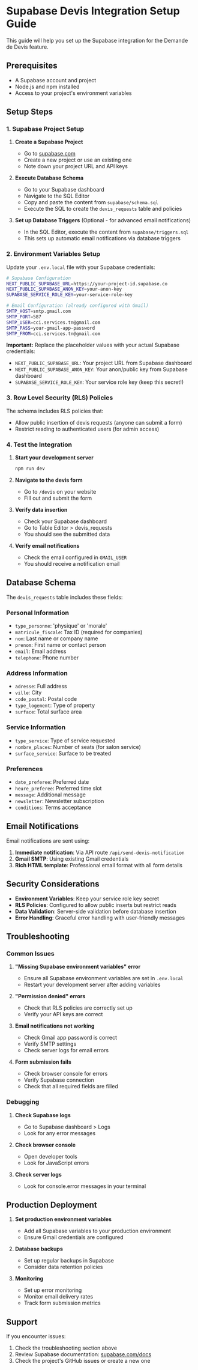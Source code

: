 # Supabase Devis Integration Setup Guide

This guide will help you set up the Supabase integration for the Demande de Devis feature.

## Prerequisites

- A Supabase account and project
- Node.js and npm installed
- Access to your project's environment variables

## Setup Steps

### 1. Supabase Project Setup

1. **Create a Supabase Project**
   - Go to [supabase.com](https://supabase.com)
   - Create a new project or use an existing one
   - Note down your project URL and API keys

2. **Execute Database Schema**
   - Go to your Supabase dashboard
   - Navigate to the SQL Editor
   - Copy and paste the content from `supabase/schema.sql`
   - Execute the SQL to create the `devis_requests` table and policies

3. **Set up Database Triggers** (Optional - for advanced email notifications)
   - In the SQL Editor, execute the content from `supabase/triggers.sql`
   - This sets up automatic email notifications via database triggers

### 2. Environment Variables Setup

Update your `.env.local` file with your Supabase credentials:

```bash
# Supabase Configuration
NEXT_PUBLIC_SUPABASE_URL=https://your-project-id.supabase.co
NEXT_PUBLIC_SUPABASE_ANON_KEY=your-anon-key
SUPABASE_SERVICE_ROLE_KEY=your-service-role-key

# Email Configuration (already configured with Gmail)
SMTP_HOST=smtp.gmail.com
SMTP_PORT=587
SMTP_USER=cci.services.tn@gmail.com
SMTP_PASS=your-gmail-app-password
SMTP_FROM=cci.services.tn@gmail.com
```

**Important:** Replace the placeholder values with your actual Supabase credentials:
- `NEXT_PUBLIC_SUPABASE_URL`: Your project URL from Supabase dashboard
- `NEXT_PUBLIC_SUPABASE_ANON_KEY`: Your anon/public key from Supabase dashboard  
- `SUPABASE_SERVICE_ROLE_KEY`: Your service role key (keep this secret!)

### 3. Row Level Security (RLS) Policies

The schema includes RLS policies that:
- Allow public insertion of devis requests (anyone can submit a form)
- Restrict reading to authenticated users (for admin access)

### 4. Test the Integration

1. **Start your development server**
   ```bash
   npm run dev
   ```

2. **Navigate to the devis form**
   - Go to `/devis` on your website
   - Fill out and submit the form

3. **Verify data insertion**
   - Check your Supabase dashboard
   - Go to Table Editor > devis_requests
   - You should see the submitted data

4. **Verify email notifications**
   - Check the email configured in `GMAIL_USER`
   - You should receive a notification email

## Database Schema

The `devis_requests` table includes these fields:

### Personal Information
- `type_personne`: 'physique' or 'morale'
- `matricule_fiscale`: Tax ID (required for companies)
- `nom`: Last name or company name
- `prenom`: First name or contact person
- `email`: Email address
- `telephone`: Phone number

### Address Information
- `adresse`: Full address
- `ville`: City
- `code_postal`: Postal code
- `type_logement`: Type of property
- `surface`: Total surface area

### Service Information
- `type_service`: Type of service requested
- `nombre_places`: Number of seats (for salon service)
- `surface_service`: Surface to be treated

### Preferences
- `date_preferee`: Preferred date
- `heure_preferee`: Preferred time slot
- `message`: Additional message
- `newsletter`: Newsletter subscription
- `conditions`: Terms acceptance

## Email Notifications

Email notifications are sent using:
1. **Immediate notification**: Via API route `/api/send-devis-notification`
2. **Gmail SMTP**: Using existing Gmail credentials
3. **Rich HTML template**: Professional email format with all form details

## Security Considerations

- **Environment Variables**: Keep your service role key secret
- **RLS Policies**: Configured to allow public inserts but restrict reads
- **Data Validation**: Server-side validation before database insertion
- **Error Handling**: Graceful error handling with user-friendly messages

## Troubleshooting

### Common Issues

1. **"Missing Supabase environment variables" error**
   - Ensure all Supabase environment variables are set in `.env.local`
   - Restart your development server after adding variables

2. **"Permission denied" errors**
   - Check that RLS policies are correctly set up
   - Verify your API keys are correct

3. **Email notifications not working**
   - Check Gmail app password is correct
   - Verify SMTP settings
   - Check server logs for email errors

4. **Form submission fails**
   - Check browser console for errors
   - Verify Supabase connection
   - Check that all required fields are filled

### Debugging

1. **Check Supabase logs**
   - Go to Supabase dashboard > Logs
   - Look for any error messages

2. **Check browser console**
   - Open developer tools
   - Look for JavaScript errors

3. **Check server logs**
   - Look for console.error messages in your terminal

## Production Deployment

1. **Set production environment variables**
   - Add all Supabase variables to your production environment
   - Ensure Gmail credentials are configured

2. **Database backups**
   - Set up regular backups in Supabase
   - Consider data retention policies

3. **Monitoring**
   - Set up error monitoring
   - Monitor email delivery rates
   - Track form submission metrics

## Support

If you encounter issues:
1. Check the troubleshooting section above
2. Review Supabase documentation: [supabase.com/docs](https://supabase.com/docs)
3. Check the project's GitHub issues or create a new one